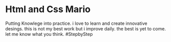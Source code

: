 # Html and Css Mario
 Putting Knowlege into practice. i love to learn and create innovative desings. this is not my best work but i improve daily. the best is yet to come. let me know what you think. #StepbyStep 
